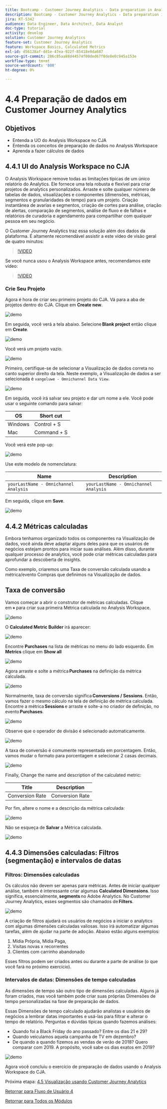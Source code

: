 ```yaml
---
title: Bootcamp - Customer Journey Analytics - Data preparation in Analysis Workspace - Brazil
description: Bootcamp - Customer Journey Analytics - Data preparation in Analysis Workspace - Brazil
jira: KT-5342
audience: Data Engineer, Data Architect, Data Analyst
doc-type: tutorial
activity: develop
solution: Customer Journey Analytics
feature-set: Customer Journey Analytics
feature: Workspace Basics, Calculated Metrics
exl-id: d56128af-dd1e-47ea-922f-85418e9da687
source-git-commit: 286c85aa88d44574f00ded67f0de8e0c945a153e
workflow-type: tm+mt
source-wordcount: '808'
ht-degree: 0%

---
```


# 4.4 Preparação de dados em Customer Journey Analytics

## Objetivos

- Entenda a UO do Analysis Workspace no CJA
- Entenda os conceitos de preparação de dados no Analysis Workspace
- Aprenda a fazer cálculos de dados

## 4.4.1  UI do Analysis Workspace no CJA

O Analysis Workspace remove todas as limitações típicas de um único relatório do Analytics. Ele fornece uma tela robusta e flexível para criar projetos de analytics personalizados. Arraste e solte qualquer número de tabelas de dados, visualizações e componentes (dimensões, métricas, segmentos e granularidades de tempo) para um projeto. Criação instantânea de avarias e segmentos, criação de cortes para análise, criação de alertas, comparação de segmentos, análise de fluxo e de falhas e relatórios de curadoria e agendamento para compartilhar com qualquer pessoa em seu negócio.

O Customer Journey Analytics traz essa solução além dos dados da plataforma. É altamente recomendável assistir a este vídeo de visão geral de quatro minutos:

>[!VIDEO](https://video.tv.adobe.com/v/35109?quality=12&learn=on&enablevpops)

Se você nunca usou o Analysis Workspace antes, recomendamos este vídeo:

>[!VIDEO](https://video.tv.adobe.com/v/26266?quality=12&learn=on&enablevpops)

### Crie Seu Projeto

Agora é hora de criar seu primeiro projeto do CJA. Vá para a aba de projetos dentro do CJA. Clique em **Create new**.

![demo](./images/prmenu.png)

Em seguida, você verá a tela abaixo. Selecione **Blank project** então clique em **Create**.

![demo](./images/prmenu1.png)

Você verá um projeto vazio.

![demo](./images/premptyprojects.png)

Primeiro, certifique-se de selecionar a Visualização de dados correta no canto superior direito da tela. Neste exemplo, a Visualização de dados a ser selecionada é `vangeluwe - Omnichannel Data View`.

![demo](./images/prdv.png)

Em seguida, você irá salvar seu projeto e dar um nome a ele. Você pode usar o seguinte comando para salvar:

| OS | Short cut |
| ----------------- |-------------| 
| Windows | Control + S |
| Mac | Command + S |

Você verá este pop-up:

![demo](./images/prsave.png)

Use este modelo de nomenclatura:

| Name | Description |
| ----------------- |-------------| 
| `yourLastName - Omnichannel Analysis` | `yourLastName - Omnichannel Analysis` |

Em seguida, clique em **Save**.

![demo](./images/prsave2.png)

## 4.4.2 Métricas calculadas

Embora tenhamos organizado todos os componentes na Visualização de dados, você ainda deve adaptar alguns deles para que os usuários de negócios estejam prontos para iniciar suas análises. Além disso, durante qualquer processo de analytics, você pode criar métricas calculadas para aprofundar a descoberta de insights.

Como exemplo, criaremos uma Taxa de conversão calculada usando a métrica/evento Compras que definimos na Visualização de dados.

## Taxa de conversão

Vamos começar a abrir o construtor de métricas calculadas. Clique em **+** para criar sua primeira Métrica calculada no Analysis Workspace.

![demo](./images/pradd.png)

O **Calculated Metric Builder** irá aparecer:

![demo](./images/prbuilder.png)

Encontre **Purchases** na lista de métricas no menu do lado esquerdo. Em **Metrics** clique em **Show all**

![demo](./images/calcbuildercr1.png)

Agora arraste e solte a métrica **Purchases** na definição da métrica calculada.

![demo](./images/calcbuildercr2.png)

Normalmente, taxa de conversão significa **Conversions / Sessions**. Então, vamos fazer o mesmo cálculo na tela de definição de métrica calculada. Encontre a métrica **Sessions** e arraste e solte-a no criador de definição, no evento **Purchases**.

![demo](./images/calcbuildercr3.png)

Observe que o operador de divisão é selecionado automaticamente.

![demo](./images/calcbuildercr4.png)

A taxa de conversão é comumente representada em porcentagem. Então, vamos mudar o formato para porcentagem e selecionar 2 casas decimais.

![demo](./images/calcbuildercr5.png)

Finally, Change the name and description of the calculated metric:

| Title | Description |
| ----------------- |-------------| 
| Conversion Rate | Conversion Rate |

Por fim, altere o nome e a descrição da métrica calculada:

![demo](./images/calcbuildercr6.png)

Não se esqueça de **Salvar** a Métrica calculada.

![demo](./images/pr9.png)

## 4.4.3 Dimensões calculadas: Filtros (segmentação) e intervalos de datas

### Filtros: Dimensões calculadas

Os cálculos não devem ser apenas para métricas. Antes de iniciar qualquer análise, também é interessante criar algumas **Calculated Dimensions**. Isso significa, essencialmente, **segments** no Adobe Analytics. No Customer Journey Analytics, esses segmentos são chamados de **Filters**.

![demo](./images/prfilters.png)

A criação de filtros ajudará os usuários de negócios a iniciar o analytics com algumas dimensões calculadas valiosas. Isso irá automatizar algumas tarefas, além de ajudar na parte de adoção. Abaixo estão alguns exemplos:

1. Mídia Própria, Mídia Paga,
2. Visitas novas x recorrentes
3. Clientes com carrinho abandonado

Esses filtros podem ser criados antes ou durante a parte de análise (o que você fará no próximo exercício).

### Intervalos de datas: Dimensões de tempo calculadas

As dimensões de tempo são outro tipo de dimensões calculadas. Alguns já foram criados, mas você também pode criar suas próprias Dimensões de tempo personalizadas na fase de preparação de dados.

Essas Dimensões de tempo calculado ajudarão analistas e usuários de negócios a lembrar datas importantes e usá-las para filtrar e alterar o tempo de relatório. Perguntas e dúvidas típicas quando fazemos análises:

- Quando foi a Black Friday do ano passado? Entre os dias 21 e 29?
- Quando veiculamos aquela campanha de TV em dezembro?
- De quando a quando fizemos as vendas de verão de 2018? Quero comparar com 2019. A propósito, você sabe os dias exatos em 2019?

![demo](./images/timedimensions.png)

Agora você concluiu o exercício de preparação de dados usando o Analysis Workspace do CJA.

Próxima etapa: [4.5 Visualização usando Customer Journey Analytics](./ex5.md)

[Retornar para Fluxo de Usuário 4](./uc4.md)

[Retornar para Todos os Módulos](./../../overview.md)
